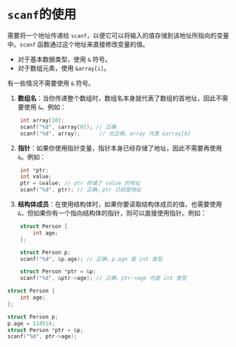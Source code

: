 # `scanf`的使用

需要将一个地址传递给 `scanf`，以便它可以将输入的值存储到该地址所指向的变量中。`scanf` 函数通过这个地址来直接修改变量的值。

- 对于基本数据类型，使用 `&` 符号。
- 对于数组元素，使用 `&array[i]`。

有一些情况不需要使用 `&` 符号。
1. **数组名**：当你传递整个数组时，数组名本身就代表了数组的首地址，因此不需要使用 `&`。例如：
```c
    int array[10];
    scanf("%d", &array[0]); // 正确
    scanf("%d", array);      // 也正确，array 代表 &array[0]
```

2. **指针**：如果你使用指针变量，指针本身已经存储了地址，因此不需要再使用 `&`。例如：
```c
    int *ptr;
    int value;
    ptr = &value; // ptr 存储了 value 的地址
    scanf("%d", ptr); // 正确，ptr 已经是地址
```

3. **结构体成员**：在使用结构体时，如果你要读取结构体成员的值，也需要使用 `&`，但如果你有一个指向结构体的指针，则可以直接使用指针。例如：
```c
    struct Person {
        int age;
    };

    struct Person p;
    scanf("%d", &p.age); // 正确，p.age 是 int 类型

    struct Person *ptr = &p;
    scanf("%d", &ptr->age); // 正确，ptr->age 也是 int 类型
```

```c
struct Person {
    int age;
};

struct Person p;
p.age = 114514;
struct Person *ptr = &p;
scanf("%d", ptr->age);
```